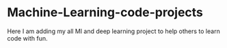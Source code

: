 # Machine-Learning-code-projects

Here I am adding my all Ml and deep learning project to help others to learn code with fun. 
